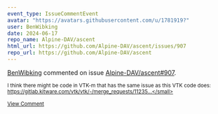 ```yaml
---
event_type: IssueCommentEvent
avatar: "https://avatars.githubusercontent.com/u/1781919?"
user: BenWibking
date: 2024-06-17
repo_name: Alpine-DAV/ascent
html_url: https://github.com/Alpine-DAV/ascent/issues/907
repo_url: https://github.com/Alpine-DAV/ascent
---
```


<a href='https://github.com/BenWibking' target='_blank'>BenWibking</a> commented on issue <a href='https://github.com/Alpine-DAV/ascent/issues/907' target='_blank'>Alpine-DAV/ascent#907</a>.

<small>I think there might be code in VTK-m that has the same issue as this VTK code does: https://gitlab.kitware.com/vtk/vtk/-/merge_requests/11235...</small>

<a href='https://github.com/Alpine-DAV/ascent/issues/907' target='_blank'>View Comment</a>